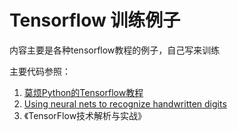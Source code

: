 # Tensorflow 训练例子

内容主要是各种tensorflow教程的例子，自己写来训练

主要代码参照：

1. [莫烦Python的Tensorflow教程](https://morvanzhou.github.io/tutorials/machine-learning/tensorflow/)
2. [Using neural nets to recognize handwritten digits](http://neuralnetworksanddeeplearning.com/chap1.html)
3. 《TensorFlow技术解析与实战》
